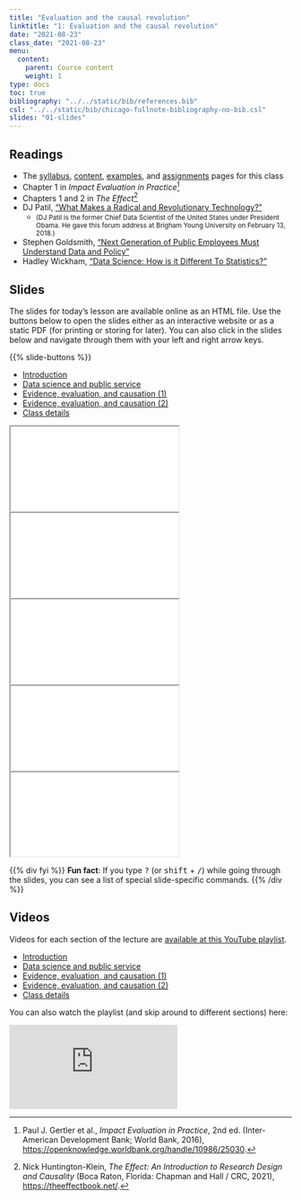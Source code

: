 ```yaml
---
title: "Evaluation and the causal revolution"
linktitle: "1: Evaluation and the causal revolution"
date: "2021-08-23"
class_date: "2021-08-23"
menu:
  content:
    parent: Course content
    weight: 1
type: docs
toc: true
bibliography: "../../static/bib/references.bib"
csl: "../../static/bib/chicago-fullnote-bibliography-no-bib.csl"
slides: "01-slides"
---
```


## Readings

-   The [syllabus](/syllabus/), [content](/content/), [examples](/example/), and [assignments](/assigment/) pages for this class
-   <i class="fas fa-book"></i> Chapter 1 in *Impact Evaluation in Practice*[^1]
-   <i class="fas fa-book"></i> Chapters 1 and 2 in *The Effect*[^2]
-   <i class="fab fa-youtube"></i> DJ Patil, [“What Makes a Radical and Revolutionary Technology?”](https://www.youtube.com/watch?v=UOoMzaWOQJA)
    -   <small>(DJ Patil is the former Chief Data Scientist of the United States under President Obama. He gave this forum address at Brigham Young University on February 13, 2018.)</small>
-   <i class="fas fa-external-link-square-alt"></i> Stephen Goldsmith, [“Next Generation of Public Employees Must Understand Data and Policy”](http://www.govtech.com/opinion/Next-Generation-Public-Employees-Must-Understand-Data-Policy.html)
-   <i class="fas fa-external-link-square-alt"></i> Hadley Wickham, [“Data Science: How is it Different To Statistics?”](http://bulletin.imstat.org/2014/09/data-science-how-is-it-different-to-statistics%E2%80%89/)

## Slides

The slides for today’s lesson are available online as an HTML file. Use the buttons below to open the slides either as an interactive website or as a static PDF (for printing or storing for later). You can also click in the slides below and navigate through them with your left and right arrow keys.

{{% slide-buttons %}}

<ul class="nav nav-tabs" id="slide-tabs" role="tablist">
<li class="nav-item">
<a class="nav-link active" id="introduction-tab" data-toggle="tab" href="#introduction" role="tab" aria-controls="introduction" aria-selected="true">Introduction</a>
</li>
<li class="nav-item">
<a class="nav-link" id="data-science-and-public-service-tab" data-toggle="tab" href="#data-science-and-public-service" role="tab" aria-controls="data-science-and-public-service" aria-selected="false">Data science and public service</a>
</li>
<li class="nav-item">
<a class="nav-link" id="evidence-evaluation-and-causation-1-tab" data-toggle="tab" href="#evidence-evaluation-and-causation-1" role="tab" aria-controls="evidence-evaluation-and-causation-1" aria-selected="false">Evidence, evaluation, and causation (1)</a>
</li>
<li class="nav-item">
<a class="nav-link" id="evidence-evaluation-and-causation-2-tab" data-toggle="tab" href="#evidence-evaluation-and-causation-2" role="tab" aria-controls="evidence-evaluation-and-causation-2" aria-selected="false">Evidence, evaluation, and causation (2)</a>
</li>
<li class="nav-item">
<a class="nav-link" id="class-details-tab" data-toggle="tab" href="#class-details" role="tab" aria-controls="class-details" aria-selected="false">Class details</a>
</li>
</ul>

<div id="slide-tabs" class="tab-content">

<div id="introduction" class="tab-pane fade show active" role="tabpanel" aria-labelledby="introduction-tab">

<div class="embed-responsive embed-responsive-16by9">

<iframe class="embed-responsive-item" src="/slides/01-slides.html#1">
</iframe>

</div>

</div>

<div id="data-science-and-public-service" class="tab-pane fade" role="tabpanel" aria-labelledby="data-science-and-public-service-tab">

<div class="embed-responsive embed-responsive-16by9">

<iframe class="embed-responsive-item" src="/slides/01-slides.html#ds-ps">
</iframe>

</div>

</div>

<div id="evidence-evaluation-and-causation-1" class="tab-pane fade" role="tabpanel" aria-labelledby="evidence-evaluation-and-causation-1-tab">

<div class="embed-responsive embed-responsive-16by9">

<iframe class="embed-responsive-item" src="/slides/01-slides.html#evidence-evaluation-causation">
</iframe>

</div>

</div>

<div id="evidence-evaluation-and-causation-2" class="tab-pane fade" role="tabpanel" aria-labelledby="evidence-evaluation-and-causation-2-tab">

<div class="embed-responsive embed-responsive-16by9">

<iframe class="embed-responsive-item" src="/slides/01-slides.html#evidence-evaluation-causation1">
</iframe>

</div>

</div>

<div id="class-details" class="tab-pane fade" role="tabpanel" aria-labelledby="class-details-tab">

<div class="embed-responsive embed-responsive-16by9">

<iframe class="embed-responsive-item" src="/slides/01-slides.html#class-details">
</iframe>

</div>

</div>

</div>

{{% div fyi %}}
**Fun fact**: If you type <kbd>?</kbd> (or <kbd>shift</kbd> + <kbd>/</kbd>) while going through the slides, you can see a list of special slide-specific commands.
{{% /div %}}

## Videos

Videos for each section of the lecture are [available at this YouTube playlist](https://www.youtube.com/playlist?list=PLS6tnpTr39sHcnk9KcoQVzDywxWRzVWHC).

-   [Introduction](https://www.youtube.com/watch?v=BIhz1dz5Vws&list=PLS6tnpTr39sHcnk9KcoQVzDywxWRzVWHC)
-   [Data science and public service](https://www.youtube.com/watch?v=f-sOSXyeeJE&list=PLS6tnpTr39sHcnk9KcoQVzDywxWRzVWHC)
-   [Evidence, evaluation, and causation (1)](https://www.youtube.com/watch?v=Z2foqSMWnGU&list=PLS6tnpTr39sHcnk9KcoQVzDywxWRzVWHC)
-   [Evidence, evaluation, and causation (2)](https://www.youtube.com/watch?v=W5ChuEhAzrs&list=PLS6tnpTr39sHcnk9KcoQVzDywxWRzVWHC)
-   [Class details](https://www.youtube.com/watch?v=D4LoEctZxHE&list=PLS6tnpTr39sHcnk9KcoQVzDywxWRzVWHC)

You can also watch the playlist (and skip around to different sections) here:

<div class="embed-responsive embed-responsive-16by9">

<iframe class="embed-responsive-item" src="https://www.youtube.com/embed/playlist?list=PLS6tnpTr39sHcnk9KcoQVzDywxWRzVWHC" frameborder="0" allow="accelerometer; autoplay; encrypted-media; gyroscope; picture-in-picture" allowfullscreen>
</iframe>

</div>

[^1]: Paul J. Gertler et al., *Impact Evaluation in Practice*, 2nd ed. (Inter-American Development Bank; World Bank, 2016), <https://openknowledge.worldbank.org/handle/10986/25030>.

[^2]: Nick Huntington-Klein, *The Effect: An Introduction to Research Design and Causality* (Boca Raton, Florida: Chapman and Hall / CRC, 2021), <https://theeffectbook.net/>.

